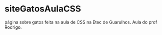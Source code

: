 # siteGatosAulaCSS
página sobre gatos feita na aula de CSS na Etec de Guarulhos. Aula do prof Rodrigo.
<br><br>
